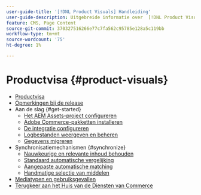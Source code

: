 ```yaml
---
user-guide-title: '[!DNL Product Visuals] Handleiding'
user-guide-description: Uitgebreide informatie over  [!DNL Product Visuals]  aangedreven door de Integratie van AEM Assets voor de beheerders van Adobe Commerce en van Magento Open Source en eCommerce marketers.
feature: CMS, Page Content
source-git-commit: 370327516266e77c7fa562c95785e128a5c119bb
workflow-type: tm+mt
source-wordcount: '75'
ht-degree: 1%

---
```



# Productvisa {#product-visuals}

- [Productvisa](overview.md)
- [Opmerkingen bij de release](release-notes.md)
- Aan de slag {#get-started}
   - [Het AEM Assets-project configureren](get-started/configure-aem.md)
   - [Adobe Commerce-pakketten installeren](get-started/configure-commerce.md)
   - [De integratie configureren](get-started/setup-synchronization.md)
   - [Logbestanden weergeven en beheren](get-started/logs.md)
   - [Gegevens migreren](get-started/migrate-data.md)
- Synchronisatiemechanismen {#synchronize}
   - [Nauwkeurige en relevante inhoud behouden](synchronize/commerce-content.md)
   - [Standaard automatische vergelijking](synchronize/default-match.md)
   - [Aangepaste automatische matching](synchronize/custom-match.md)
   - [Handmatige selectie van middelen](synchronize/asset-selector-integration.md)
- [Mediatypen en gebruiksgevallen](manage-assets.md)
- [ Terugkeer aan het Huis van de Diensten van Commerce ](https://experienceleague.adobe.com/nl/docs/commerce/user-guides/home)
